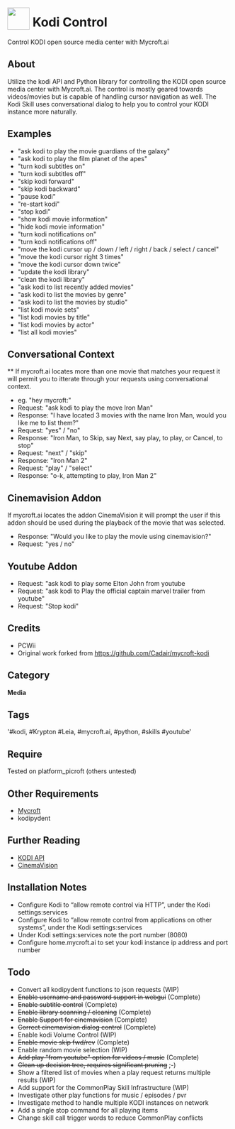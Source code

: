 # <img src='https://raw.githack.com/FortAwesome/Font-Awesome/master/svgs/solid/tv.svg' card_color='#40DBB0' width='50' height='50' style='vertical-align:bottom'/> Kodi Control
Control KODI open source media center with Mycroft.ai

## About 
Utilize the kodi API and Python library for controlling the KODI open source media center with Mycroft.ai. The control is mostly geared towards videos/movies but is capable of handling cursor navigation as well.
The Kodi Skill uses conversational dialog to help you to control your KODI instance more naturally. 

## Examples 
* "ask kodi to play the movie guardians of the galaxy"
* "ask kodi to play the film planet of the apes"
* "turn kodi subtitles on"
* "turn kodi subtitles off"
* "skip kodi forward"
* "skip kodi backward"
* "pause kodi"
* "re-start kodi"
* "stop kodi"
* "show kodi movie information"
* "hide kodi movie information"
* "turn kodi notifications on"
* "turn kodi notifications off"
* "move the kodi cursor up / down / left / right / back / select / cancel"
* "move the kodi cursor right 3 times"
* "move the kodi cursor down twice"
* "update the kodi library"
* "clean the kodi library"
* "ask kodi to list recently added movies"
* "ask kodi to list the movies by genre"
* "ask kodi to list the movies by studio"
* "list kodi movie sets"
* "list kodi movies by title"
* "list kodi movies by actor"
* "list all kodi movies"
## Conversational Context
** If mycroft.ai locates more than one movie that matches your request it will permit you to itterate through your requests
using conversational context.
* eg. "hey mycroft:"
* Request: "ask kodi to play the move Iron Man"
* Response: "I have located 3 movies with the name Iron Man, would you like me to list them?"
* Request: "yes" / "no"
* Response: "Iron Man, to Skip, say Next, say play, to play, or Cancel, to stop"
* Request: "next" / "skip"
* Response: "Iron Man 2"
* Request: "play" / "select"
* Response: "o-k, attempting to play, Iron Man 2"
## Cinemavision Addon
If mycroft.ai locates the addon CinemaVision it will prompt the user if this addon should be used during the 
playback of the movie that was selected.
* Response: "Would you like to play the movie using cinemavision?"
* Request: "yes / no"
## Youtube Addon
* Request: "ask kodi to play some Elton John from youtube
* Request: "ask kodi to Play the official captain marvel trailer from youtube"
* Request: "Stop kodi"
## Credits 
* PCWii
* Original work forked from https://github.com/Cadair/mycroft-kodi
## Category
**Media**
## Tags
'#kodi, #Krypton #Leia, #mycroft.ai, #python, #skills #youtube'
## Require 
Tested on platform_picroft (others untested) 
## Other Requirements
- [Mycroft](https://docs.mycroft.ai/installing.and.running/installation)
- kodipydent
## Further Reading
- [KODI API](https://kodi.wiki/index.php?title=JSON-RPC_API/v8)
- [CinemaVision](https://kodi.wiki/view/Add-on:CinemaVision)
## Installation Notes
- Configure Kodi to “allow remote control via HTTP”, under the Kodi settings:services
- Configure Kodi to “allow remote control from applications on other systems”, under the Kodi settings:services
- Under Kodi settings:services note the port number (8080)
- Configure home.mycroft.ai to set your kodi instance ip address and port number
## Todo
- Convert all kodipydent functions to json requests (WIP)
- ~~Enable username and password support in webgui~~ (Complete)
- ~~Enable subtitle control~~ (Complete)
- ~~Enable library scanning / cleaning~~ (Complete)
- ~~Enable Support for cinemavision~~ (Complete)
- ~~Correct cinemavision dialog control~~ (Complete)
- Enable kodi Volume Control (WIP)
- ~~Enable movie skip fwd/rev~~ (Complete)
- Enable random movie selection (WIP)
- ~~Add play "from youtube" option for videos / music~~ (Complete)
- ~~Clean up decision tree, requires significant pruning~~ ;-)
- Show a filtered list of movies when a play request returns multiple results (WIP)
- Add support for the CommonPlay Skill Infrastructure (WIP)
- Investigate other play functions for music / episodes / pvr
- Investigate method to handle multiple KODI instances on network 
- Add a single stop command for all playing items
- Change skill call trigger words to reduce CommonPlay conflicts
